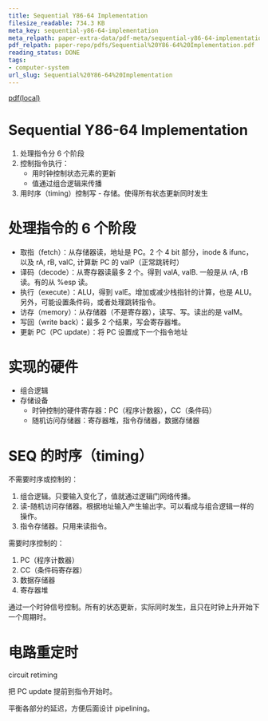 ```yaml
---
title: Sequential Y86-64 Implementation
filesize_readable: 734.3 KB
meta_key: sequential-y86-64-implementation
meta_relpath: paper-extra-data/pdf-meta/sequential-y86-64-implementation.yaml
pdf_relpath: paper-repo/pdfs/Sequential%20Y86-64%20Implementation.pdf
reading_status: DONE
tags:
- computer-system
url_slug: Sequential%20Y86-64%20Implementation
---
```


[pdf(local)](../../paper-repo/pdfs/Sequential%20Y86-64%20Implementation.pdf)

# Sequential Y86-64 Implementation

1. 处理指令分 6 个阶段
2. 控制指令执行：
	- 用时钟控制状态元素的更新
	- 值通过组合逻辑来传播
3. 用时序（timing）控制写 - 存储。使得所有状态更新同时发生

# 处理指令的 6 个阶段

- 取指（fetch）：从存储器读，地址是 PC。2 个 4 bit 部分，inode & ifunc，以及 rA, rB, valC, 计算新 PC 的 valP（正常跳转时）
- 译码（decode）：从寄存器读最多 2 个。得到 valA, valB. 一般是从 rA, rB 读。有的从 %esp 读。
- 执行（execute）：ALU，得到 valE。增加或减少栈指针的计算，也是 ALU。另外，可能设置条件码，或者处理跳转指令。
- 访存（memory）：从存储器（不是寄存器），读写、写。读出的是 valM。
- 写回（write back）：最多 2 个结果，写会寄存器堆。
- 更新 PC（PC update）：将 PC 设置成下一个指令地址

# 实现的硬件

- 组合逻辑
- 存储设备
	- 时钟控制的硬件寄存器：PC（程序计数器），CC（条件码）
	- 随机访问存储器：寄存器堆，指令存储器，数据存储器

# SEQ 的时序（timing）

不需要时序或控制的：

1. 组合逻辑。只要输入变化了，值就通过逻辑门网络传播。
2. 读-随机访问存储器。根据地址输入产生输出字。可以看成与组合逻辑一样的操作。
3. 指令存储器。只用来读指令。

需要时序控制的：

1. PC（程序计数器）
2. CC（条件码寄存器）
3. 数据存储器
4. 寄存器堆

通过一个时钟信号控制。所有的状态更新，实际同时发生，且只在时钟上升开始下一个周期时。

# 电路重定时

circuit retiming

把 PC update 提前到指令开始时。

平衡各部分的延迟，方便后面设计 pipelining。
